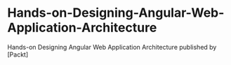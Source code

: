 # Hands-on-Designing-Angular-Web-Application-Architecture
Hands-on Designing Angular Web Application Architecture published by [Packt]
